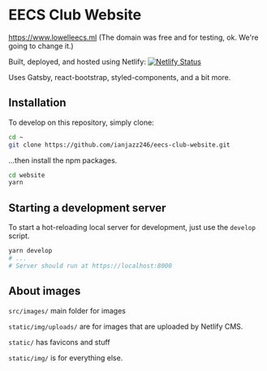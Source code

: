 # EECS Club Website
https://www.lowelleecs.ml
(The domain was free and for testing, ok. We're going to change it.)

Built, deployed, and hosted using Netlify: 
[![Netlify Status](https://api.netlify.com/api/v1/badges/4f62ab3d-1fc4-4787-a637-d92026cb6a79/deploy-status)](https://app.netlify.com/sites/reverent-jang-69754c/deploys)

Uses Gatsby, react-bootstrap, styled-components, and a bit more.

## Installation
To develop on this repository, simply clone:
```sh
cd ~
git clone https://github.com/ianjazz246/eecs-club-website.git
```
...then install the npm packages.
```sh
cd website
yarn
```
## Starting a development server
To start a hot-reloading local server for development, just use the `develop` script.
```sh
yarn develop
# ...
# Server should run at https://localhost:8000
```

## About images
`src/images/` main folder for images

`static/img/uploads/` are for images that are uploaded by Netlify CMS.

`static/` has favicons and stuff

`static/img/` is for everything else.